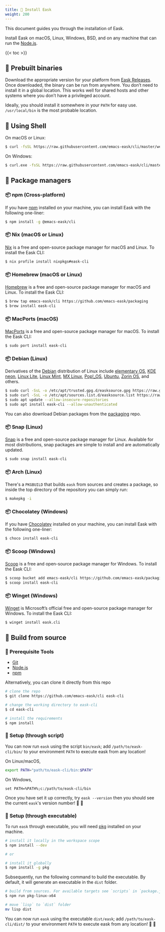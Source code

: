 ```yaml
---
title: 💾 Install Eask
weight: 200
---
```


This document guides you through the installation of Eask.

Install Eask on macOS, Linux, Windows, BSD, and on any machine that can run the [Node.js][].

{{< toc >}}

## 💾 Prebuilt binaries

Download the appropriate version for your platform from [Eask Releases](https://github.com/emacs-eask/cli/releases).
Once downloaded, the binary can be run from anywhere. You don’t need to install
it in a global location. This works well for shared hosts and other systems
where you don’t have a privileged account.

Ideally, you should install it somewhere in your `PATH` for easy use. `/usr/local/bin`
is the most probable location.

## 💾 Using Shell

On macOS or Linux:

```sh
$ curl -fsSL https://raw.githubusercontent.com/emacs-eask/cli/master/webinstall/install.sh | sh
```

On Windows:

```sh
$ curl.exe -fsSL https://raw.githubusercontent.com/emacs-eask/cli/master/webinstall/install.bat | cmd /Q
```

## 💾 Package managers

### 📦 npm (Cross-platform)

If you have [npm][] installed on your machine, you can
install Eask with the following one-liner:

```sh
$ npm install -g @emacs-eask/cli
```

### 📦 Nix (macOS or Linux)

[Nix][] is a free and open-source package manager for macOS and Linux.
To install the Eask CLI:

```sh
$ nix profile install nixpkgs#eask-cli
```

### 📦 Homebrew (macOS or Linux)

[Homebrew][] is a free and open-source package manager for macOS and Linux.
To install the Eask CLI:

```sh
$ brew tap emacs-eask/cli https://github.com/emacs-eask/packaging
$ brew install eask-cli
```

### 📦 MacPorts (macOS)

[MacPorts][] is a free and open-source package manager for macOS.
To install the Eask CLI:

```sh
$ sudo port install eask-cli
```

### 📦 Debian (Linux)

Derivatives of the [Debian][] distribution of Linux include [elementary OS][],
[KDE neon][], [Linux Lite][], [Linux Mint][], [MX Linux][], [Pop!_OS][],
[Ubuntu][], [Zorin OS][], and others.

```sh
$ sudo curl -SsL -o /etc/apt/trusted.gpg.d/easksource.gpg https://raw.githubusercontent.com/emacs-eask/packaging/master/debian/KEY.gpg
$ sudo curl -SsL -o /etc/apt/sources.list.d/easksource.list https://raw.githubusercontent.com/emacs-eask/packaging/master/debian/easksource.list
$ sudo apt update --allow-insecure-repositories
$ sudo apt install eask-cli --allow-unauthenticated
```

You can also download Debian packages from the [packaging][packaging/debian] repo.

### 📦 Snap (Linux)

[Snap][] is a free and open-source package manager for Linux.
Available for most distributions, snap packages are simple to install and are
automatically updated.

```sh
$ sudo snap install eask-cli
```

### 📦 Arch (Linux)

There's a `PKGBUILD` that builds `eask` from sources and creates a package, so
inside the top directory of the repository you can simply run:

```sh
$ makepkg -i
```

### 📦 Chocolatey (Windows)

If you have [Chocolatey][] installed on your machine, you can
install Eask with the following one-liner:

```sh
$ choco install eask-cli
```

### 📦 Scoop (Windows)

[Scoop][] is a free and open-source package manager for Windows.
To install the Eask CLI:

```sh
$ scoop bucket add emacs-eask/cli https://github.com/emacs-eask/packaging
$ scoop install eask-cli
```

### 📦 Winget (Windows)

[Winget][] is Microsoft’s official free and open-source package manager for Windows.
To install the Eask CLI:

```
$ winget install eask.cli
```

## 💾 Build from source

### 🚩 Prerequisite Tools

- [Git][]
- [Node.js][]
- [npm][]

Alternatively, you can clone it directly from this repo

```sh
# clone the repo
$ git clone https://github.com/emacs-eask/cli eask-cli

# change the working directory to eask-cli
$ cd eask-cli

# install the requirements
$ npm install
```

### 🏡 Setup (through script)

You can now run `eask` using the script `bin/eask`; add `/path/to/eask-cli/bin/`
to your environment `PATH` to execute eask from any location!

On Linux/macOS,

```sh
export PATH="path/to/eask-cli/bin:$PATH"
```

On Windows,

```batch
set PATH=%PATH%;c:/path/to/eask-cli/bin
```

Once you have set it up correctly, try `eask --version` then you should see
the current `eask`'s version number! 🎉 🎊

### 🏡 Setup (through executable)

To run `eask` through executable, you will need [pkg][] installed on your machine.

```sh
# install it locally in the workspace scope
$ npm install --dev

# or

# install it globally
$ npm install -g pkg
```

Subsequently, run the following command to build the executable.
By default, it will generate an executable in the `dist` folder.

```sh
# build from sources. For available targets see `scripts` in `package.json`
$ npm run pkg-linux-x64

# move `lisp` to `dist` folder
mv lisp dist
```

You can now run `eask` using the executable `dist/eask`; add `/path/to/eask-cli/dist/`
to your environment `PATH` to execute eask from any location! 🎉 🎊


<!-- Links -->

[packaging/debian]: https://github.com/emacs-eask/packaging/tree/master/debian

[Nix]: https://nixos.org/
[Homebrew]: https://brew.sh/
[MacPorts]: https://www.macports.org/
[Snap]: https://snapcraft.io/
[Chocolatey]: https://chocolatey.org/
[Scoop]: https://scoop.sh/
[Winget]: https://learn.microsoft.com/en-us/windows/package-manager/

[Git]: https://git-scm.com/
[Node.js]: https://nodejs.org/en/
[npm]: https://www.npmjs.com/

[pkg]: https://github.com/vercel/pkg

[Debian]: https://www.debian.org/
[elementary OS]: https://elementary.io/
[KDE neon]: https://neon.kde.org/
[Linux Lite]: https://www.linuxliteos.com/
[Linux Mint]: https://linuxmint.com/
[MX Linux]: https://mxlinux.org/
[Pop!_OS]: https://pop.system76.com/
[Ubuntu]: https://ubuntu.com/
[Zorin OS]: https://zorin.com/os/
